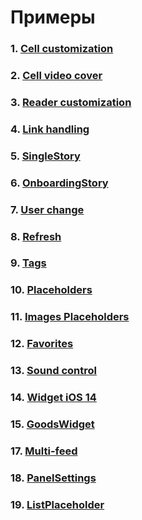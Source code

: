 # Примеры

### 1. [Cell customization](CustomCell.md)
### 2. [Cell video cover](VideoCover.md)
### 3. [Reader customization](Reader.md)
### 4. [Link handling](Links.md)
### 5. [SingleStory](SingleStory.md)
### 6. [OnboardingStory](OnboardingStory.md)
### 7. [User change](UserChange.md)
### 8. [Refresh](Refresh.md)
### 9. [Tags](Tags.md)
### 10. [Placeholders](Placeholders.md)
### 11. [Images Placeholders](ImagesPlaceholders.md)
### 12. [Favorites](Favorites.md)
### 13. [Sound control](Sound.md)
### 14. [Widget iOS 14](Widget.md)
### 15. [GoodsWidget](GoodsWidget.md)
### 17. [Multi-feed](Multifeed.md)
### 18. [PanelSettings](PanelSettings.md)
### 19. [ListPlaceholder](ListPlaceholder.md)
